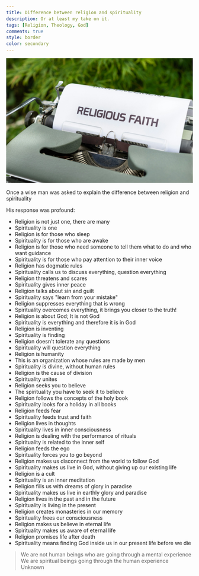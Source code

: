 ```yaml
---
title: Difference between religion and spirituality
description: Or at least my take on it.
tags: [Religion, Theology, God]
comments: true
style: border
color: secondary
---
```


![Religious Faith](/assets/img/religious-faith.jpg)

Once a wise man was asked to explain the difference between religion and spirituality

His response was profound:

- Religion is not just one, there are many
- Spirituality is one
- Religion is for those who sleep
- Spirituality is for those who are awake
- Religion is for those who need someone to tell them what to do and who want guidance
- Spirituality is for those who pay attention to their inner voice
- Religion has dogmatic rules
- Spirituality calls us to discuss everything, question everything
- Religion threatens and scares
- Spirituality gives inner peace
- Religion talks about sin and guilt
- Spirituality says "learn from your mistake"
- Religion suppresses everything that is wrong
- Spirituality overcomes everything, it brings you closer to the truth!
- Religion is about God; It is not God
- Spirituality is everything and therefore it is in God
- Religion is inventing
- Spirituality is finding
- Religion doesn't tolerate any questions
- Spirituality will question everything
- Religion is humanity
- This is an organization whose rules are made by men
- Spirituality is divine, without human rules
- Religion is the cause of division
- Spirituality unites
- Religion seeks you to believe
- The spirituality you have to seek it to believe
- Religion follows the concepts of the holy book
- Spirituality looks for a holiday in all books
- Religion feeds fear
- Spirituality feeds trust and faith
- Religion lives in thoughts
- Spirituality lives in inner consciousness
- Religion is dealing with the performance of rituals
- Spirituality is related to the inner self
- Religion feeds the ego
- Spirituality forces you to go beyond
- Religion makes us disconnect from the world to follow God
- Spirituality makes us live in God, without giving up our existing life
- Religion is a cult
- Spirituality is an inner meditation
- Religion fills us with dreams of glory in paradise
- Spirituality makes us live in earthly glory and paradise
- Religion lives in the past and in the future
- Spirituality is living in the present
- Religion creates monasteries in our memory
- Spirituality frees our consciousness
- Religion makes us believe in eternal life
- Spirituality makes us aware of eternal life
- Religion promises life after death
- Spirituality means finding God inside us in our present life before we die

> We are not human beings who are going through a mental experience
> We are spiritual beings going through the human experience
> Unknown

